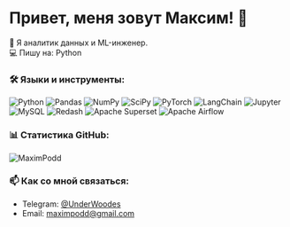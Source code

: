 # Привет, меня зовут Максим! 👋  

🚀 Я аналитик данных и ML-инженер.  
💻 Пишу на: Python 

### 🛠 Языки и инструменты:

![Python](https://img.shields.io/badge/Python-3776AB?style=for-the-badge&logo=python&logoColor=white)
![Pandas](https://img.shields.io/badge/Pandas-150458?style=for-the-badge&logo=pandas&logoColor=white)
![NumPy](https://img.shields.io/badge/NumPy-013243?style=for-the-badge&logo=numpy&logoColor=white)
![SciPy](https://img.shields.io/badge/SciPy-8CAAE6?style=for-the-badge&logo=scipy&logoColor=white)
![PyTorch](https://img.shields.io/badge/PyTorch-EE4C2C?style=for-the-badge&logo=pytorch&logoColor=white)
![LangChain](https://img.shields.io/badge/LangChain-00A67E?style=for-the-badge&logo=langchain&logoColor=white)
![Jupyter](https://img.shields.io/badge/Jupyter-F37626?style=for-the-badge&logo=jupyter&logoColor=white)
![MySQL](https://img.shields.io/badge/MySQL-4479A1?style=for-the-badge&logo=mysql&logoColor=white)
![Redash](https://img.shields.io/badge/Redash-FA744E?style=for-the-badge&logo=redash&logoColor=white)
![Apache Superset](https://img.shields.io/badge/Superset-1F78C1?style=for-the-badge&logo=apache-superset&logoColor=white)
![Apache Airflow](https://img.shields.io/badge/Airflow-017CEE?style=for-the-badge&logo=apache-airflow&logoColor=white)


### 📊 Статистика GitHub:  
![MaximPodd](https://github-readme-stats.vercel.app/api?username=maximpodd&show_icons=true&theme=radical)

### 📫 Как со мной связаться:  
- Telegram: [@UnderWoodes](https://t.me/UnderWoodes)  
- Email: maximpodd@gmail.com  

